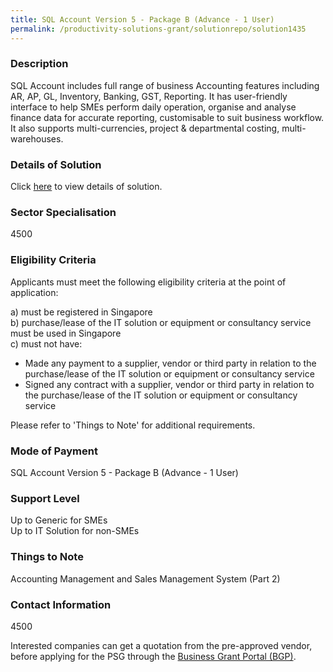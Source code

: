```yaml
---
title: SQL Account Version 5 - Package B (Advance - 1 User)
permalink: /productivity-solutions-grant/solutionrepo/solution1435
---
```


### Description

SQL Account includes full range of business Accounting features including AR, AP, GL, Inventory, Banking, GST, Reporting. It has user-friendly interface to help SMEs perform daily operation, organise and analyse finance data for accurate reporting, customisable to suit business workflow. It also supports multi-currencies, project & departmental costing, multi-warehouses.

### Details of Solution

Click <a href='Apscom Solutions Pte Ltd' target='_blank' rel='noopener'>here</a> to view details of solution.

### Sector Specialisation

 4500 

### Eligibility Criteria

Applicants must meet the following eligibility criteria at the point of application:

a) must be registered in Singapore <br>
b) purchase/lease of the IT solution or equipment or consultancy service must be used in Singapore <br>
c) must not have:
- Made any payment to a supplier, vendor or third party in relation to the purchase/lease of the IT solution or equipment or consultancy service
- Signed any contract with a supplier, vendor or third party in relation to the purchase/lease of the IT solution or equipment or consultancy service

Please refer to 'Things to Note' for additional requirements.

### Mode of Payment
SQL Account Version 5 - Package B (Advance - 1 User)

### Support Level
Up to Generic for SMEs <br>
Up to IT Solution for non-SMEs

### Things to Note
Accounting Management and Sales Management System (Part 2)

### Contact Information
4500

Interested companies can get a quotation from the pre-approved vendor, before applying for the PSG through the <a target='_blank' rel='noopener' href='https://www.businessgrants.gov.sg/'>Business Grant Portal (BGP)</a>.
